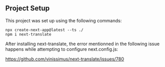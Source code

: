 ## Project Setup

This project was set up using the following commands:

```
npx create-next-app@latest --ts ./
npm i next-translate
```

After installing next-translate, the error mentionned in the following issue happens while attempting to configure next.config.js:

 https://github.com/vinissimus/next-translate/issues/780
